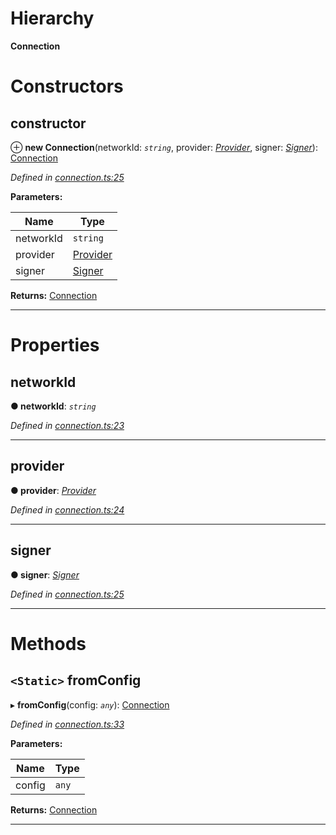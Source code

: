 

# Hierarchy

**Connection**

# Constructors

<a id="constructor"></a>

##  constructor

⊕ **new Connection**(networkId: *`string`*, provider: *[Provider](_providers_provider_.provider.md)*, signer: *[Signer](_signer_.signer.md)*): [Connection](_connection_.connection.md)

*Defined in [connection.ts:25](https://github.com/nearprotocol/nearlib/blob/7062a82/src.ts/connection.ts#L25)*

**Parameters:**

| Name | Type |
| ------ | ------ |
| networkId | `string` |
| provider | [Provider](_providers_provider_.provider.md) |
| signer | [Signer](_signer_.signer.md) |

**Returns:** [Connection](_connection_.connection.md)

___

# Properties

<a id="networkid"></a>

##  networkId

**● networkId**: *`string`*

*Defined in [connection.ts:23](https://github.com/nearprotocol/nearlib/blob/7062a82/src.ts/connection.ts#L23)*

___
<a id="provider"></a>

##  provider

**● provider**: *[Provider](_providers_provider_.provider.md)*

*Defined in [connection.ts:24](https://github.com/nearprotocol/nearlib/blob/7062a82/src.ts/connection.ts#L24)*

___
<a id="signer"></a>

##  signer

**● signer**: *[Signer](_signer_.signer.md)*

*Defined in [connection.ts:25](https://github.com/nearprotocol/nearlib/blob/7062a82/src.ts/connection.ts#L25)*

___

# Methods

<a id="fromconfig"></a>

## `<Static>` fromConfig

▸ **fromConfig**(config: *`any`*): [Connection](_connection_.connection.md)

*Defined in [connection.ts:33](https://github.com/nearprotocol/nearlib/blob/7062a82/src.ts/connection.ts#L33)*

**Parameters:**

| Name | Type |
| ------ | ------ |
| config | `any` |

**Returns:** [Connection](_connection_.connection.md)

___

